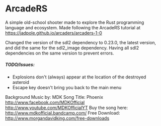 # ArcadeRS

A simple old-school shooter made to explore the Rust programming language and ecosystem.
Made following the ArcadeRS tutorial at https://jadpole.github.io/arcaders/arcaders-1-0

Changed the version of the sdl2 dependency to 0.23.0, the latest version, and did the same for the sdl2_image dependency.
Having all sdl2 dependencies on the same version to prevent errors. 

##### TODO/Issues:
* Explosions don't (always) appear at the location of the destroyed asteroid
* Escape key doesn't bring you back to the main menu

Background Music by: MDK
Song Title: Phoenix
http://www.facebook.com/MDKOfficial
http://www.youtube.com/MDKOfficialYT
Buy the song here: http://www.mdkofficial.bandcamp.com/
Free Download: http://www.morgandavidking.com/free-downloads
